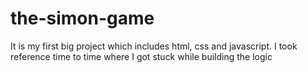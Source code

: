 # the-simon-game
It is my first big project which includes html, css and javascript. I took reference time to time where I got stuck while building the logic
